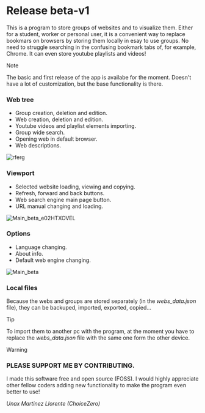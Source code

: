 # Release beta-v1

This is a program to store groups of websites and to visualize them. 
Either for a student, worker or personal user, it is a convenient way to replace bookmars on browsers by storing them locally in esay to use groups. No need to struggle searching in the confusing bookmark tabs of, for example, Chrome.
It can even store youtube playlists and videos!
> [!NOTE]
> The basic and first release of the app is availabe for the moment. Doesn't have a lot of customization, but the base functionality is there.

### Web tree
- Group creation, deletion and edition.
- Web creation, deletion and edition.
- Youtube videos and playlist elements importing.
- Group wide search.
- Opening web in default browser.
- Web descriptions.

![rferg ](https://github.com/user-attachments/assets/08630ae3-1e23-43fe-813c-b6fc5f099077)

### Viewport
- Selected website loading, viewing and copying.
- Refresh, forward and back buttons.
- Web search engine main page button.
- URL manual changing and loading.

![Main_beta_e02HTXOVEL](https://github.com/user-attachments/assets/c30bf3d1-103f-490c-874f-ee5c6102a6b9)

### Options
- Language changing.
- About info.
- Default web engine changing.

![Main_beta](https://github.com/user-attachments/assets/36870af3-8693-48c0-b464-fb6f4ea7e824)

### Local files
Because the webs and groups are stored separately (in the *webs_data.json* file), they can be backuped, imported, exported, copied...
> [!Tip]
>To import them to another pc with the program, at the moment you have to replace the *webs_data.json* file with the same one form the other device.

> [!Warning]
>### PLEASE SUPPORT ME BY CONTRIBUTING.
>I made this software free and open source (FOSS). 
>I would highly appreciate other fellow coders adding new functionality to make the program even better to use!

*Unax Martinez Llorente (ChoiceZero)*
